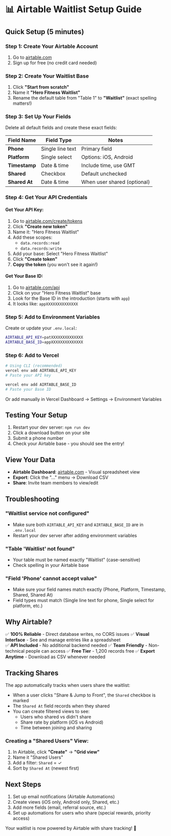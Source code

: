 # 📊 Airtable Waitlist Setup Guide

## Quick Setup (5 minutes)

### Step 1: Create Your Airtable Account
1. Go to [airtable.com](https://airtable.com/signup)
2. Sign up for free (no credit card needed)

### Step 2: Create Your Waitlist Base
1. Click **"Start from scratch"**
2. Name it **"Hero Fitness Waitlist"**
3. Rename the default table from "Table 1" to **"Waitlist"** (exact spelling matters!)

### Step 3: Set Up Your Fields
Delete all default fields and create these exact fields:

| Field Name | Field Type | Notes |
|------------|------------|-------|
| **Phone** | Single line text | Primary field |
| **Platform** | Single select | Options: iOS, Android |
| **Timestamp** | Date & time | Include time, use GMT |
| **Shared** | Checkbox | Default unchecked |
| **Shared At** | Date & time | When user shared (optional) |

### Step 4: Get Your API Credentials

#### Get Your API Key:
1. Go to [airtable.com/create/tokens](https://airtable.com/create/tokens)
2. Click **"Create new token"**
3. Name it: "Hero Fitness Waitlist"
4. Add these scopes:
   - `data.records:read`
   - `data.records:write`
5. Add your base: Select "Hero Fitness Waitlist"
6. Click **"Create token"**
7. **Copy the token** (you won't see it again!)

#### Get Your Base ID:
1. Go to [airtable.com/api](https://airtable.com/api)
2. Click on your "Hero Fitness Waitlist" base
3. Look for the Base ID in the introduction (starts with `app`)
4. It looks like: `appXXXXXXXXXXXXXX`

### Step 5: Add to Environment Variables

Create or update your `.env.local`:
```bash
AIRTABLE_API_KEY=patXXXXXXXXXXXXXX
AIRTABLE_BASE_ID=appXXXXXXXXXXXXXX
```

### Step 6: Add to Vercel
```bash
# Using CLI (recommended)
vercel env add AIRTABLE_API_KEY
# Paste your API key

vercel env add AIRTABLE_BASE_ID  
# Paste your Base ID
```

Or add manually in Vercel Dashboard → Settings → Environment Variables

## Testing Your Setup

1. Restart your dev server: `npm run dev`
2. Click a download button on your site
3. Submit a phone number
4. Check your Airtable base - you should see the entry!

## View Your Data

- **Airtable Dashboard**: [airtable.com](https://airtable.com) - Visual spreadsheet view
- **Export**: Click the "..." menu → Download CSV
- **Share**: Invite team members to view/edit

## Troubleshooting

### "Waitlist service not configured"
- Make sure both `AIRTABLE_API_KEY` and `AIRTABLE_BASE_ID` are in `.env.local`
- Restart your dev server after adding environment variables

### "Table 'Waitlist' not found"
- Your table must be named exactly "Waitlist" (case-sensitive)
- Check spelling in your Airtable base

### "Field 'Phone' cannot accept value"
- Make sure your field names match exactly (Phone, Platform, Timestamp, Shared, Shared At)
- Field types must match (Single line text for phone, Single select for platform, etc.)

## Why Airtable?

✅ **100% Reliable** - Direct database writes, no CORS issues
✅ **Visual Interface** - See and manage entries like a spreadsheet  
✅ **API Included** - No additional backend needed
✅ **Team Friendly** - Non-technical people can access
✅ **Free Tier** - 1,200 records free
✅ **Export Anytime** - Download as CSV whenever needed

## Tracking Shares

The app automatically tracks when users share the waitlist:
- When a user clicks "Share & Jump to Front", the `Shared` checkbox is marked
- The `Shared At` field records when they shared
- You can create filtered views to see:
  - Users who shared vs didn't share
  - Share rate by platform (iOS vs Android)
  - Time between joining and sharing

### Creating a "Shared Users" View:
1. In Airtable, click **"Create"** → **"Grid view"**
2. Name it "Shared Users"
3. Add a filter: `Shared` = ✓
4. Sort by `Shared At` (newest first)

## Next Steps

1. Set up email notifications (Airtable Automations)
2. Create views (iOS only, Android only, Shared, etc.)
3. Add more fields (email, referral source, etc.)
4. Set up automations for users who share (special rewards, priority access)

Your waitlist is now powered by Airtable with share tracking! 🎉

